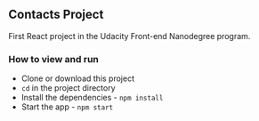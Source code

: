 ## Contacts Project

First React project in the Udacity Front-end Nanodegree program.

### How to view and run

- Clone or download this project
- ``cd`` in the project directory
- Install the dependencies - ``npm install``
- Start the app - ``npm start``

